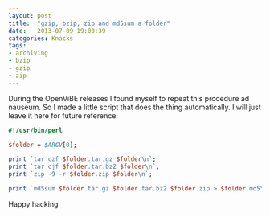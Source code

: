 ```yaml
---
layout: post
title:  "gzip, bzip, zip and md5sum a folder"
date:   2013-07-09 19:00:39
categories: Knacks
tags:
- archiving
- bzip
- gzip
- zip
---
```


During the OpenViBE releases I found myself to repeat this procedure ad
nauseum. So I made a little script that does the thing automatically. I will
just leave it here for future reference:

```perl
#!/usr/bin/perl

$folder = $ARGV[0];

print `tar czf $folder.tar.gz $folder\n`;
print `tar cjf $folder.tar.bz2 $folder\n`;
print `zip -9 -r $folder.zip $folder\n`;

print `md5sum $folder.tar.gz $folder.tar.bz2 $folder.zip > $folder.md5\n`;
```
  

Happy hacking
